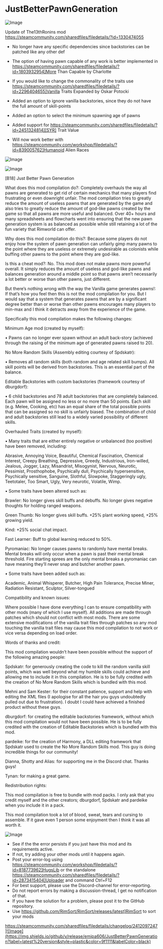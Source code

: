 # JustBetterPawnGeneration

![Image](https://i.imgur.com/buuPQel.png)

Update of The13thRonins mod
https://steamcommunity.com/sharedfiles/filedetails/?id=1330474055

- No longer have any specific dependencies since backstories can be patched like any other def
- The option of having pawn capable of any work is better implemented in https://steamcommunity.com/sharedfiles/filedetails/?id=1803932954]More Than Capable by Charlotte
- If you would like to change the commonality of the traits use https://steamcommunity.com/sharedfiles/filedetails/?id=2296404655]Vanilla Traits Expanded by Oskar Potocki

- Added an option to ignore vanilla backstories, since they do not have the full amount of skill-points
- Added an option to select the minimum spawning age of pawns
- Added support for https://steamcommunity.com/sharedfiles/filedetails/?id=2451324814][SYR] Trait Value
- Will now work better with https://steamcommunity.com/workshop/filedetails/?id=839005762]Humanoid Alien Races

![Image](https://i.imgur.com/pufA0kM.png)

	
![Image](https://i.imgur.com/Z4GOv8H.png)

[B18] Just Better Pawn Generation

What does this mod compilation do?: Completely overhauls the way all pawns are generated to get rid of certain mechanics that many players find frustrating or even downright unfair. The mod compilation tries to greatly reduce the amount of useless pawns that are generated by the game and also tries to greatly reduce the amount of god-like pawns created by the game so that all pawns are more useful and balanced. Over 40+ hours and many spreadsheets and flowcharts went into ensuring that the new pawn generation system is as balanced as possible while still retaining a lot of the fun variety that Rimworld can offer.

Why does this mod compilation do this?: Because some players do not enjoy how the system of pawn generation can unfairly gimp many pawns to the point where they are useless or extremely undesirable as colonists while buffing other pawns to the point where they are god-like.

Is this a cheat mod?: No. This mod does not make pawns more powerful overall. It simply reduces the amount of useless and god-like pawns and balances generation around a middle point so that pawns aren’t necessarily a lot better or worse than other pawns, just different.

But there’s nothing wrong with the way the Vanilla game generates pawns!: If that’s how you feel then this is not the mod compilation for you. But I would say that a system that generates pawns that are by a significant degree better than or worse than other pawns encourages many players to min-max and I think it detracts away from the experience of the game.

Specifically this mod compilation makes the following changes:

Minimum Age mod (created by myself):

•	Pawns can no longer ever spawn without an adult back-story (achieved through the raising of the minimum age of generated pawns raised to 20).

No More Random Skills (Assembly editing courtesy of Spdskatr):

•	Removes all random skills (both random and age related skill bumps). All skill points will be derived from backstories. This is an essential part of the balance.

Editable Backstories with custom backstories (framework courtesy of dburgdorf):

•	6 child backstories and 78 adult backstories that are completely balanced. Each pawn will be assigned no less or no more than 50 points. Each skill (e.g. Melee, Cooking, etc) has an equal share of the total possible points that can be assigned so no skill is unfairly biased. The combination of child and adult backstories still lead to a widely varied possibility of different skills.

Overhauled Traits (created by myself):

•	Many traits that are either entirely negative or unbalanced (too positive) have been removed, including:

Abrasive, Annoying Voice, Beautiful, Chemical Fascination, Chemical Interest, Creepy Breathing, Depressive, Greedy, Industrious, Iron-willed, Jealous, Jogger, Lazy, Misandrist, Misogynist, Nervous, Neurotic, Pessimist, Prosthophobe, Psychically dull, Psychically hypersensitive, Psychically sensitive, Sanguine, Slothful, Slowpoke, Staggeringly ugly, Teetotaler, Too Smart, Ugly, Very neurotic, Volatile, Wimp.

•	Some traits have been altered such as:

Brawler: No longer gives skill buffs and debuffs. No longer gives negative thoughts for holding ranged weapons.

Green Thumb: No longer gives skill buffs. +25% plant working speed, +25% growing yield.

Kind: +25% social chat impact.

Fast Learner: Buff to global learning reduced to 50%.

Pyromaniac: No longer causes pawns to randomly have mental breaks. Mental breaks will only occur when a pawn is past their mental break threshold. Fire starting sprees are the only mental breaks a pyromaniac can have meaning they’ll never snap and butcher another pawn.

•	Some traits have been added such as:

Academic, Animal Whisperer, Butcher, High Pain Tolerance, Precise Miner, Radiation Resistant, Sculptor, Silver-tongued

Compatibility and known issues:

Where possible I have done everything I can to ensure compatibility with other mods (many of which I use myself). All additions are made through patches which should not conflict with most mods. There are some extensive modifications of the vanilla trait files through patches so any mod touching the vanilla trait files may cause this mod compilation to not work or vice versa depending on load order.

Words of thanks and credit:

This mod compilation wouldn’t have been possible without the support of the following amazing people:

Spdskatr: for generously creating the code to kill the random vanilla skill points, which was well beyond what my humble skills could achieve and allowing me to include it in this compilation. He is to be fully credited with the creation of No More Random Skills which is bundled with this mod.

Mehni and Sam Kester: for their constant patience, support and help with editing the XML files (I apologise for all the hair you guys undoubtedly pulled out due to frustration). I doubt I could have achieved a finished product without these guys.

dburgdorf: for creating the editable backstories framework, without which this mod compilation would not have been possible. He is to be fully credited with the creation of Editable Backstories which is bundled with this mod.

pardeike: for the creation of Harmony, a DLL editing framework that Spdskatr used to create the No More Random Skills mod. This guy is doing incredible things for our community!

Dianna, Shotty and Alias: for supporting me in the Discord chat. Thanks guys!

Tynan: for making a great game.

Redistribution rights:

This mod compilation is free to bundle with mod packs. I only ask that you credit myself and the other creators; dburgdorf, Spdskatr and pardeike when you include it in a pack.

This mod compilation took a lot of blood, sweat, tears and cursing to assemble. If it gave even 1 person some enjoyment then I think it was all worth it.

![Image](https://i.imgur.com/PwoNOj4.png)



-  See if the the error persists if you just have this mod and its requirements active.
-  If not, try adding your other mods until it happens again.
-  Post your error-log using https://steamcommunity.com/workshop/filedetails/?id=818773962]HugsLib or the standalone https://steamcommunity.com/sharedfiles/filedetails/?id=2873415404]Uploader and command Ctrl+F12
-  For best support, please use the Discord-channel for error-reporting.
-  Do not report errors by making a discussion-thread, I get no notification of that.
-  If you have the solution for a problem, please post it to the GitHub repository.
-  Use https://github.com/RimSort/RimSort/releases/latest]RimSort to sort your mods



https://steamcommunity.com/sharedfiles/filedetails/changelog/2412097247]![Image](https://img.shields.io/github/v/release/emipa606/JustBetterPawnGeneration?label=latest%20version&style=plastic&color=9f1111&labelColor=black)


